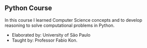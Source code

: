 ## Python Course
In this course I learned Computer Science concepts and to develop reasoning to solve computational problems in Python.
- Elaborated by: University of São Paulo
- Taught by: Professor Fabio Kon.
